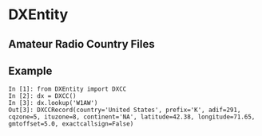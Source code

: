 # DXEntity

## Amateur Radio Country Files

## Example
```
In [1]: from DXEntity import DXCC
In [2]: dx = DXCC()
In [3]: dx.lookup('W1AW')
Out[3]: DXCCRecord(country='United States', prefix='K', adif=291, cqzone=5, ituzone=8, continent='NA', latitude=42.38, longitude=71.65, gmtoffset=5.0, exactcallsign=False)
```
